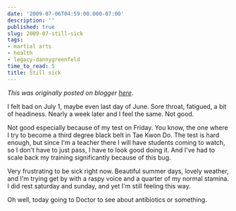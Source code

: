 ```yaml
---
date: '2009-07-06T04:59:00.000-07:00'
description: ''
published: true
slug: 2009-07-still-sick
tags:
- martial arts
- health
- legacy-dannygreenfeld
time_to_read: 5
title: Still sick
---
```


*This was originally posted on blogger [here](https://dannygreenfeld.blogspot.com/2009/07/still-sick.html)*.

I felt bad on July 1, maybe even last day of June. Sore throat, fatigued, a bit of headiness.  Nearly a week later and I feel the same. Not good.

Not good especially because of my test on Friday. You know, the one where I try to become a third degree black belt in Tae Kwon Do. The test is hard enough, but since I'm a teacher there I will have students coming to watch, so I don't have to just pass, I have to look good doing it. And I've had to scale back my training significantly because of this bug.

Very frustrating to be sick right now. Beautiful summer days, lovely weather, and I'm trying get by with a raspy voice and a quarter of my normal stamina. I did rest saturday and sunday, and yet I'm still feeling this way.

Oh well, today going to Doctor to see about antibiotics or something.